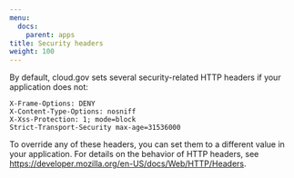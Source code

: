 ```yaml
---
menu:
  docs:
    parent: apps
title: Security headers
weight: 100
---
```


By default, cloud.gov sets several security-related HTTP headers if your application does not:

```
X-Frame-Options: DENY
X-Content-Type-Options: nosniff
X-Xss-Protection: 1; mode=block
Strict-Transport-Security max-age=31536000
```

To override any of these headers, you can set them to a different value in your application. For details on the behavior of HTTP headers, see https://developer.mozilla.org/en-US/docs/Web/HTTP/Headers.
